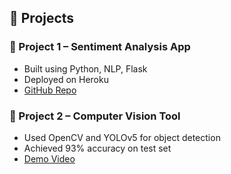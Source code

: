 ## 🧪 Projects

### 📌 Project 1 – Sentiment Analysis App
- Built using Python, NLP, Flask
- Deployed on Heroku
- [GitHub Repo](https://github.com/yourname/project1)

### 📌 Project 2 – Computer Vision Tool
- Used OpenCV and YOLOv5 for object detection
- Achieved 93% accuracy on test set
- [Demo Video](https://youtu.be/yourvideo)

